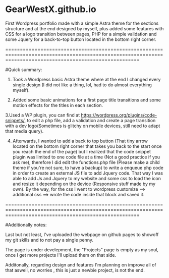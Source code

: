 # GearWestX.github.io
First Wordpress portfolio made with a simple Astra theme for the sections structure and at the end designed by myself, plus added some features with CSS for a logo transition between pages, PHP for a simple validation and some Jquery for a back-to-top button located in the bottom right corner. 

==========================================================================================================================================================


#Quick summary:


1. Took a Wordpress basic Astra theme where at the end I changed every single design (I did not like a thing, lol, had to do almost everything myself).

2. Added some basic animations for a first page title transitions and some motion effects for the titles in each section.

3.Used a WP plugin, you can find at https://wordpress.org/plugins/code-snippets/, to edit a php file, add a validation and create a page transition with a dev logo(Sometimes is glitchy on mobile devices, still need to adapt that media query).

4. Afterwards, I wanted to add a back to top button (That tiny arrow located on the bottom right corner that takes you back to the start once you reach the end of the page) but I realized that the code snippet plugin was limited to one code file at a time (Not a good practice if you ask me), therefore I did edit the functions.php file (Please make a child theme if you're not sure, to have a backup) to write a enqueue php code in order to create an external JS file to add Jquery code. That way I was able to add Js and Jquery to my website and some css to load the icon and resize it depending on the device (Responsive stuff made by my own). By the way, for the css I went to wordpress customize ==>  additional css ==> wrote the code inside that block and saved it.

==========================================================================================================================================================

#Additionally notes:

Last but not least, I've uploaded the webpage on github pages to showoff my git skills and to not pay a single penny.

The page is under develepment, the "Projects" page is empty as my soul, once I get more projects I'll upload them on that side.

Additonally, regarding design and features I'm planning on improve all of that aswell, no worries , this is just a newbie project, is not the end.
